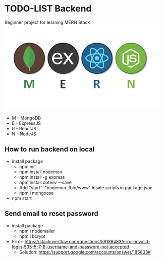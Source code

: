 # TODO-LIST Backend
Beginner project for learning MERN Stack
![MERN, MERN Stack](./Images/MERN.png)
- M - MongoDB
- E - ExpressJS
- R - ReactJS
- N - NodeJS

## How to run backend on local
- install package
    - npm init
    - npm install nodemon
    - npm install -g express
    - npm install dotenv --save
    - Add "start": "nodemon ./bin/www" inside scripts in package.json
    - npm i mongoose
- npm start

## Send email to reset password
- install package
    - npm i nodemailer
    - npm i bcrypt
- Error: https://stackoverflow.com/questions/59188483/error-invalid-login-535-5-7-8-username-and-password-not-accepted
    - Solution: https://support.google.com/accounts/answer/185833#